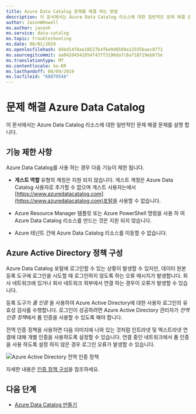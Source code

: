 ```yaml
---
title: Azure Data Catalog 문제를 해결 하는 방법
description: 이 문서에서는 Azure Data Catalog 리소스에 대한 일반적인 문제 해결 문제를 설명 합니다.
author: JasonWHowell
ms.author: jasonh
ms.service: data-catalog
ms.topic: troubleshooting
ms.date: 08/01/2019
ms.openlocfilehash: 84bd14f8ae18527b4f6e9d8509a12555baec8771
ms.sourcegitcommit: aa042d4341054f437f3190da7c8a718729eb675e
ms.translationtype: MT
ms.contentlocale: ko-KR
ms.lasthandoff: 08/09/2019
ms.locfileid: "68879548"
---
```

# <a name="troubleshooting-azure-data-catalog"></a>문제 해결 Azure Data Catalog

이 문서에서는 Azure Data Catalog 리소스에 대한 일반적인 문제 해결 문제를 설명 합니다. 

## <a name="functionality-limitations"></a>기능 제한 사항

Azure Data Catalog를 사용 하는 경우 다음 기능이 제한 됩니다.

- **게스트 역할** 유형의 계정은 지원 되지 않습니다. 게스트 계정은 Azure Data Catalog 사용자로 추가할 수 없으며 게스트 사용자는에서 [https://www.azuredatacatalog.com](https://www.azuredatacatalog.com)포털을 사용할 수 없습니다.

- Azure Resource Manager 템플릿 또는 Azure PowerShell 명령을 사용 하 여 Azure Data Catalog 리소스를 만드는 것은 지원 되지 않습니다.

- Azure 테넌트 간에 Azure Data Catalog 리소스를 이동할 수 없습니다.

## <a name="azure-active-directory-policy-configuration"></a>Azure Active Directory 정책 구성

Azure Data Catalog 포털에 로그인할 수 있는 상황이 발생할 수 있지만, 데이터 원본 등록 도구에 로그인을 시도할 때 로그인하지 않도록 하는 오류 메시지가 발생합니다. 회사 네트워크에 있거나 회사 네트워크 외부에서 연결 하는 경우이 오류가 발생할 수 있습니다.

등록 도구가 *폼 인증* 을 사용하여 Azure Active Directory에 대한 사용자 로그인의 유효성 검사를 수행합니다. 로그인이 성공하려면 Azure Active Directory 관리자가 *전역 인증 정책*에서 폼 인증을 사용할 수 있도록 해야 합니다.

전역 인증 정책을 사용하면 다음 이미지에 나와 있는 것처럼 인트라넷 및 엑스트라넷 연결에 대해 개별 인증을 사용하도록 설정할 수 있습니다. 연결 중인 네트워크에서 폼 인증을 사용 하도록 설정 하지 않은 경우 로그인 오류가 발생할 수 있습니다.

 ![Azure Active Directory 전역 인증 정책](./media/troubleshoot-policy-configuration/global-auth-policy.png)

자세한 내용은 [인증 정책 구성](/previous-versions/windows/it-pro/windows-server-2012-R2-and-2012/dn486781(v=ws.11))을 참조하세요.

## <a name="next-steps"></a>다음 단계

* [Azure Data Catalog 만들기](data-catalog-get-started.md)
